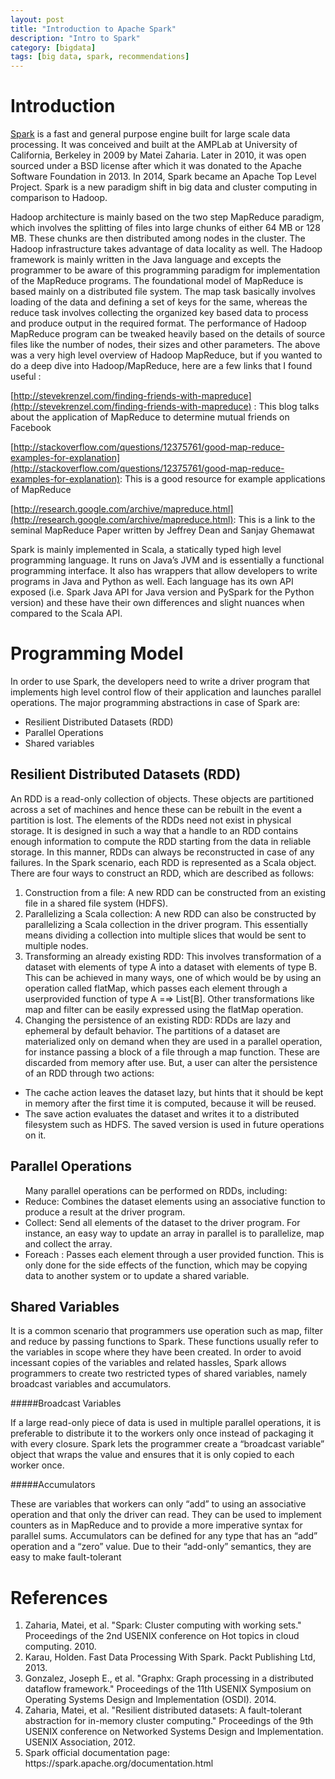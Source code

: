 ```yaml
---
layout: post
title: "Introduction to Apache Spark"
description: "Intro to Spark"
category: [bigdata]
tags: [big data, spark, recommendations]
---  
```


Introduction
============

[Spark](http://spark.apache.org/) is a fast and general purpose engine built for large scale data processing. It was conceived and built at the AMPLab at University of California, Berkeley in 2009 by Matei Zaharia. Later in 2010, it was open sourced under a BSD license after which it was donated to the Apache Software Foundation in 2013. In 2014, Spark became an Apache Top Level Project. Spark is a new paradigm shift in big data and cluster computing in comparison to Hadoop.     


Hadoop architecture is mainly based on the two step MapReduce paradigm, which involves the splitting of files into large chunks of either 64 MB or 128 MB. These chunks are then distributed among nodes in the cluster. The Hadoop infrastructure takes advantage of data locality as well. The Hadoop framework is mainly written in the Java language and excepts the programmer to be aware of this programming paradigm for implementation of the MapReduce programs. The foundational model of MapReduce is based mainly on a distributed file system. The map task basically involves loading of the data and defining a set of keys for the same, whereas the reduce task involves collecting the organized key based data to process and produce output in the required format. The performance of Hadoop MapReduce program can be tweaked heavily based on the details of source files like the number of nodes, their sizes and other parameters. The above was a very high level overview of Hadoop MapReduce, but if you wanted to do a deep dive into Hadoop/MapReduce, here are a few links that I found useful :


[http://stevekrenzel.com/finding-friends-with-mapreduce](http://stevekrenzel.com/finding-friends-with-mapreduce) : This blog talks about the application of MapReduce to determine mutual friends on Facebook


[http://stackoverflow.com/questions/12375761/good-map-reduce-examples-for-explanation](http://stackoverflow.com/questions/12375761/good-map-reduce-examples-for-explanation): This is a good resource for example applications of MapReduce


[http://research.google.com/archive/mapreduce.html](http://research.google.com/archive/mapreduce.html): This is a link to the seminal MapReduce Paper written by Jeffrey Dean and Sanjay Ghemawat



Spark is mainly implemented in Scala, a statically typed high level programming language. It runs on Java’s JVM and is essentially a functional programming interface. It also has wrappers that allow developers to write programs in Java and Python as well. Each language has its own API exposed (i.e. Spark Java API for Java version and PySpark for the Python version) and these have their own differences and slight nuances when compared to the Scala API.



Programming Model
=================


In order to use Spark, the developers need to write a driver program that implements
high level control flow of their application and launches parallel operations.
The major programming abstractions in case of Spark are:
<ul>
<li>Resilient Distributed Datasets (RDD)</li>
<li>Parallel Operations</li>
<li>Shared variables</li>
</ul>

Resilient Distributed Datasets (RDD)
-------

An RDD is a read-only collection of objects. These objects are partitioned
across a set of machines and hence these can be rebuilt in the event a partition
is lost. The elements of the RDDs need not exist in physical storage. It is
designed in such a way that a handle to an RDD contains enough information
to compute the RDD starting from the data in reliable storage. In this manner,
RDDs can always be reconstructed in case of any failures. In the Spark scenario,
each RDD is represented as a Scala object. There are four ways to construct an
RDD, which are described as follows:
<ol>
<li>Construction from a file: A new RDD can be constructed from an
existing file in a shared file system (HDFS).</li>
<li> Parallelizing a Scala collection: A new RDD can also be constructed
by parallelizing a Scala collection in the driver program. This essentially
means dividing a collection into multiple slices that would be sent to multiple
nodes.</li>
<li> Transforming an already existing RDD: This involves transformation
of a dataset with elements of type A into a dataset with elements of type
B. This can be achieved in many ways, one of which would be by using
an operation called flatMap, which passes each element through a userprovided
function of type A =⇒ List[B]. Other transformations like map
and filter can be easily expressed using the flatMap operation.</li>
<li> Changing the persistence of an existing RDD: RDDs are lazy and
ephemeral by default behavior. The partitions of a dataset are materialized
only on demand when they are used in a parallel operation, for
instance passing a block of a file through a map function. These are discarded
from memory after use. But, a user can alter the persistence of an
RDD through two actions:</li></ol>
<ul>
<li> The cache action leaves the dataset lazy, but hints that it should be
kept in memory after the first time it is computed, because it will be
reused.</li>
<li> The save action evaluates the dataset and writes it to a distributed
filesystem such as HDFS. The saved version is used in future operations
on it.</li></ul>



Parallel Operations
-------

<ul>
Many parallel operations can be performed on RDDs, including:
<li> Reduce: Combines the dataset elements using an associative function to
produce a result at the driver program.</li>
<li> Collect: Send all elements of the dataset to the driver program. For
instance, an easy way to update an array in parallel is to parallelize, map
and collect the array.</li>
<li> Foreach : Passes each element through a user provided function. This is
only done for the side effects of the function, which may be copying data
to another system or to update a shared variable.</li>
</ul>

Shared Variables
-------


It is a common scenario that programmers use operation such as map, filter
and reduce by passing functions to Spark. These functions usually refer to the
variables in scope where they have been created. In order to avoid incessant
copies of the variables and related hassles, Spark allows programmers to create
two restricted types of shared variables, namely broadcast variables and
accumulators.

#####Broadcast Variables


If a large read-only piece of data is used in multiple parallel operations, it is
preferable to distribute it to the workers only once instead of packaging it with
every closure. Spark lets the programmer create a “broadcast variable” object
that wraps the value and ensures that it is only copied to each worker once.


#####Accumulators


These are variables that workers can only “add” to using an associative operation
and that only the driver can read. They can be used to implement
counters as in MapReduce and to provide a more imperative syntax for parallel
sums. Accumulators can be defined for any type that has an “add” operation
and a “zero” value. Due to their “add-only” semantics, they are easy to make
fault-tolerant


References
=============

<ol>
<li>Zaharia, Matei, et al. "Spark: Cluster computing with working sets." Proceedings
of the 2nd USENIX conference on Hot topics in cloud computing.
2010.</li>
<li>Karau, Holden. Fast Data Processing With Spark. Packt Publishing Ltd,
2013.</li>
<li>Gonzalez, Joseph E., et al. "Graphx: Graph processing in a distributed
dataflow framework." Proceedings of the 11th USENIX Symposium on
Operating Systems Design and Implementation (OSDI). 2014.</li>
<li>Zaharia, Matei, et al. "Resilient distributed datasets: A fault-tolerant
abstraction for in-memory cluster computing." Proceedings of the 9th
USENIX conference on Networked Systems Design and Implementation.
USENIX Association, 2012.</li>
<li>Spark official documentation page: https://spark.apache.org/documentation.html</li>
</ol>
<br/>

